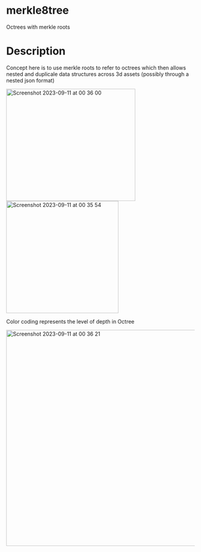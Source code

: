 # merkle8tree

Octrees with merkle roots 

# Description

Concept here is to use merkle roots to refer to octrees which then allows nested and duplicale data structures across 3d assets (possibly through a nested json format) 

<img width="345" height="300" alt="Screenshot 2023-09-11 at 00 36 00" src="https://github.com/fractastical/merkle8tree/assets/589191/8c062748-0105-4db2-9e2b-1d97b2cfa6d8">

<img height="300" alt="Screenshot 2023-09-11 at 00 35 54" src="https://github.com/fractastical/merkle8tree/assets/589191/fbd7063e-142b-4ca7-a970-18c16a4a00c6">


Color coding represents the level of depth in Octree

<img width="578" alt="Screenshot 2023-09-11 at 00 36 21" src="https://github.com/fractastical/merkle8tree/assets/589191/f15f874c-e995-43b1-bf3f-c4b35d8d8d3d">
